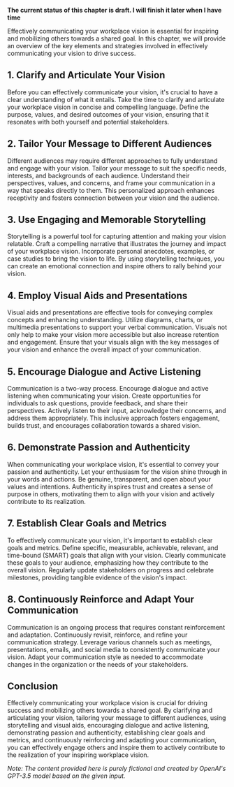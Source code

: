 **The current status of this chapter is draft. I will finish it later when I have time**

Effectively communicating your workplace vision is essential for inspiring and mobilizing others towards a shared goal. In this chapter, we will provide an overview of the key elements and strategies involved in effectively communicating your vision to drive success.

**1. Clarify and Articulate Your Vision**
-----------------------------------------

Before you can effectively communicate your vision, it's crucial to have a clear understanding of what it entails. Take the time to clarify and articulate your workplace vision in concise and compelling language. Define the purpose, values, and desired outcomes of your vision, ensuring that it resonates with both yourself and potential stakeholders.

**2. Tailor Your Message to Different Audiences**
-------------------------------------------------

Different audiences may require different approaches to fully understand and engage with your vision. Tailor your message to suit the specific needs, interests, and backgrounds of each audience. Understand their perspectives, values, and concerns, and frame your communication in a way that speaks directly to them. This personalized approach enhances receptivity and fosters connection between your vision and the audience.

**3. Use Engaging and Memorable Storytelling**
----------------------------------------------

Storytelling is a powerful tool for capturing attention and making your vision relatable. Craft a compelling narrative that illustrates the journey and impact of your workplace vision. Incorporate personal anecdotes, examples, or case studies to bring the vision to life. By using storytelling techniques, you can create an emotional connection and inspire others to rally behind your vision.

**4. Employ Visual Aids and Presentations**
-------------------------------------------

Visual aids and presentations are effective tools for conveying complex concepts and enhancing understanding. Utilize diagrams, charts, or multimedia presentations to support your verbal communication. Visuals not only help to make your vision more accessible but also increase retention and engagement. Ensure that your visuals align with the key messages of your vision and enhance the overall impact of your communication.

**5. Encourage Dialogue and Active Listening**
----------------------------------------------

Communication is a two-way process. Encourage dialogue and active listening when communicating your vision. Create opportunities for individuals to ask questions, provide feedback, and share their perspectives. Actively listen to their input, acknowledge their concerns, and address them appropriately. This inclusive approach fosters engagement, builds trust, and encourages collaboration towards a shared vision.

**6. Demonstrate Passion and Authenticity**
-------------------------------------------

When communicating your workplace vision, it's essential to convey your passion and authenticity. Let your enthusiasm for the vision shine through in your words and actions. Be genuine, transparent, and open about your values and intentions. Authenticity inspires trust and creates a sense of purpose in others, motivating them to align with your vision and actively contribute to its realization.

**7. Establish Clear Goals and Metrics**
----------------------------------------

To effectively communicate your vision, it's important to establish clear goals and metrics. Define specific, measurable, achievable, relevant, and time-bound (SMART) goals that align with your vision. Clearly communicate these goals to your audience, emphasizing how they contribute to the overall vision. Regularly update stakeholders on progress and celebrate milestones, providing tangible evidence of the vision's impact.

**8. Continuously Reinforce and Adapt Your Communication**
----------------------------------------------------------

Communication is an ongoing process that requires constant reinforcement and adaptation. Continuously revisit, reinforce, and refine your communication strategy. Leverage various channels such as meetings, presentations, emails, and social media to consistently communicate your vision. Adapt your communication style as needed to accommodate changes in the organization or the needs of your stakeholders.

**Conclusion**
--------------

Effectively communicating your workplace vision is crucial for driving success and mobilizing others towards a shared goal. By clarifying and articulating your vision, tailoring your message to different audiences, using storytelling and visual aids, encouraging dialogue and active listening, demonstrating passion and authenticity, establishing clear goals and metrics, and continuously reinforcing and adapting your communication, you can effectively engage others and inspire them to actively contribute to the realization of your inspiring workplace vision.

*Note: The content provided here is purely fictional and created by OpenAI's GPT-3.5 model based on the given input.*

